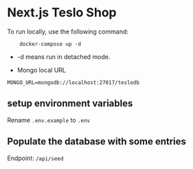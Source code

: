# Next.js Teslo Shop

To run locally, use the following command:

```
    docker-compose up -d
```

- -d means run in detached mode.

* Mongo local URL

```
MONGO_URL=mongodb://localhost:27017/teslodb
```

## setup environment variables

Rename `.env.example` to `.env`

## Populate the database with some entries

Endpoint: `/api/seed`
